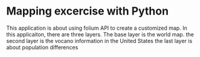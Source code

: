 # Mapping excercise with Python

This application is about using folium API to create a customized map.
In this applicaiton, there are three layers. The base layer is the world map.
the second layer is the vocano information in the United States
the last layer is about population differences
